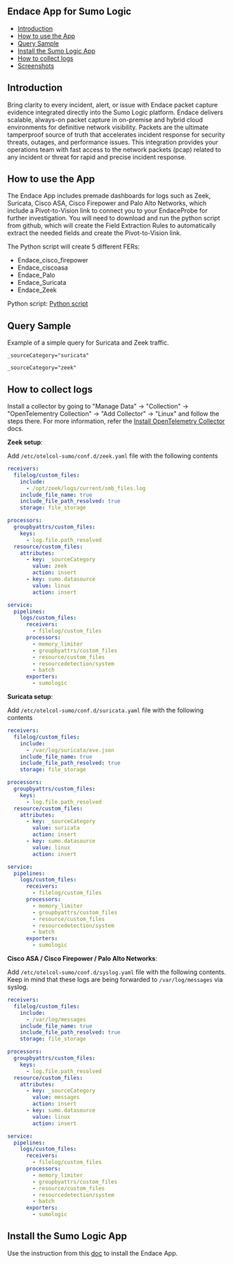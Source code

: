 ## Endace App for Sumo Logic

- [Introduction](#introduction)
- [How to use the App](#How-to-use-the-App)
- [Query Sample](#query-sample)
- [Install the Sumo Logic App](#install-the-sumo-logic-app)
- [How to collect logs](#how-to-collect-logs)
- [Screenshots](#screenshots)

## Introduction

Bring clarity to every incident, alert, or issue with Endace packet capture evidence integrated directly into the Sumo Logic platform. Endace delivers scalable, always-on packet capture in on-premise and hybrid cloud environments for definitive network visibility.  Packets are the ultimate tamperproof source of truth that accelerates incident response for security threats, outages, and performance issues. This integration provides your operations team with fast access to the network packets (pcap) related to any incident or threat for rapid and precise incident response.

## How to use the App

The Endace App includes premade dashboards for logs such as Zeek, Suricata, Cisco ASA, Cisco Firepower and Palo Alto Networks, which include a Pivot-to-Vision link to connect you to your EndaceProbe for further investigation. You will need to download and run the python script from github, which will create the Field Extraction Rules to automatically extract the needed fields and create the Pivot-to-Vision link.

The Python script will create 5 different FERs:

- Endace_cisco_firepower
- Endace_ciscoasa
- Endace_Palo
- Endace_Suricata
- Endace_Zeek

Python script: [Python script](https://github.com/SumoLogic/sumologic-public-partner-apps/blob/master/Endace/sumologic.py)

## Query Sample

Example of a simple query for Suricata and Zeek traffic.

```text
_sourceCategory="suricata"
```

```text
_sourceCategory="zeek"
```

## How to collect logs

Install a collector by going to "Manage Data" -> "Collection" -> "OpenTelementry Collection" -> "Add Collector" -> "Linux" and follow the steps there. For more information, refer the [Install OpenTelemetry Collector
](https://help.sumologic.com/docs/send-data/opentelemetry-collector/install-collector/) docs.

**Zeek setup**:

Add `/etc/otelcol-sumo/conf.d/zeek.yaml` file with the following contents

```yaml
receivers:
  filelog/custom_files:
    include:
      - /opt/zeek/logs/current/smb_files.log
    include_file_name: true
    include_file_path_resolved: true
    storage: file_storage

processors:
  groupbyattrs/custom_files:
    keys:
      - log.file.path_resolved
  resource/custom_files:
    attributes:
      - key: _sourceCategory
        value: zeek
        action: insert
      - key: sumo.datasource
        value: linux
        action: insert

service:
  pipelines:
    logs/custom_files:
      receivers:
        - filelog/custom_files
      processors:
        - memory_limiter
        - groupbyattrs/custom_files
        - resource/custom_files
        - resourcedetection/system
        - batch
      exporters:
        - sumologic
```

**Suricata setup**:

Add `/etc/otelcol-sumo/conf.d/suricata.yaml` file with the following contents

```yaml
receivers:
  filelog/custom_files:
    include:
      - /var/log/suricata/eve.json
    include_file_name: true
    include_file_path_resolved: true
    storage: file_storage

processors:
  groupbyattrs/custom_files:
    keys:
      - log.file.path_resolved
  resource/custom_files:
    attributes:
      - key: _sourceCategory
        value: suricata
        action: insert
      - key: sumo.datasource
        value: linux
        action: insert

service:
  pipelines:
    logs/custom_files:
      receivers:
        - filelog/custom_files
      processors:
        - memory_limiter
        - groupbyattrs/custom_files
        - resource/custom_files
        - resourcedetection/system
        - batch
      exporters:
        - sumologic
```

**Cisco ASA / Cisco Firepower / Palo Alto Networks**:

Add `/etc/otelcol-sumo/conf.d/syslog.yaml` file with the following contents. Keep in mind that these logs are being forwarded to `/var/log/messages` via syslog.

```yaml
receivers:
  filelog/custom_files:
    include:
      - /var/log/messages
    include_file_name: true
    include_file_path_resolved: true
    storage: file_storage

processors:
  groupbyattrs/custom_files:
    keys:
      - log.file.path_resolved
  resource/custom_files:
    attributes:
      - key: _sourceCategory
        value: messages
        action: insert
      - key: sumo.datasource
        value: linux
        action: insert

service:
  pipelines:
    logs/custom_files:
      receivers:
        - filelog/custom_files
      processors:
        - memory_limiter
        - groupbyattrs/custom_files
        - resource/custom_files
        - resourcedetection/system
        - batch
      exporters:
        - sumologic
```

## Install the Sumo Logic App

Use the instruction from this [doc](https://help.sumologic.com/docs/get-started/apps-integrations/#install-apps-from-the-library) to install the Endace App.
